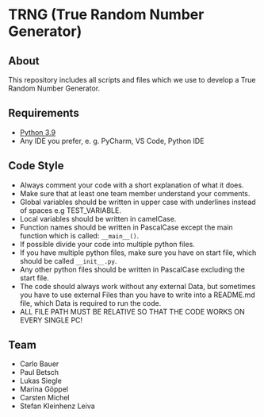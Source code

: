 # TRNG (True Random Number Generator)

## About
This repository includes all scripts and files which we use to develop a True Random Number Generator. 

## Requirements
- [Python 3.9](https://www.python.org/downloads/release/python-390/)
- Any IDE you prefer, e. g. PyCharm, VS Code, Python IDE

## Code Style
- Always comment your code with a short explanation of what it does.
- Make sure that at least one team member understand your comments.
- Global variables should be written in upper case with underlines instead of spaces e.g TEST_VARIABLE.
- Local variables should be written in camelCase.
- Function names should be written in PascalCase except the main function which is called: `__main__()`.
- If possible divide your code into multiple python files.
- If you have multiple python files, make sure you have on start file, which should be called `__init__.py`.
- Any other python files should be written in PascalCase excluding the start file.
- The code should always work without any external Data, but sometimes you have to use external Files than you have to write into a README.md file, which Data is required to run the code.
- ALL FILE PATH MUST BE RELATIVE SO THAT THE CODE WORKS ON EVERY SINGLE PC!

## Team
- Carlo Bauer
- Paul Betsch
- Lukas Siegle
- Marina Göppel 
- Carsten Michel
- Stefan Kleinhenz Leiva
